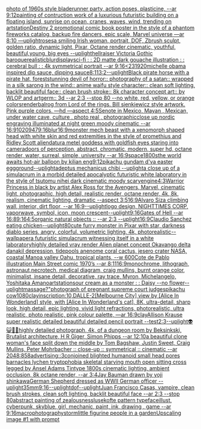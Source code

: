 [photo of 1960s style bladerunner party, action poses, plasticine, --ar 9:12](https://www.ebank.nz/aiartgenerator?category=photo%2520of%25201960s%2520style%2520bladerunner%2520party%2C%2520action%2520poses%2C%2520plasticine%2C%2520--ar%25209%3A12)[painting of contruction work of a luxurious futuristic building on a floating island, sunrise on ocean, cranes, waves, wind, trending on artstation](https://www.ebank.nz/aiartgenerator?category=painting%2520of%2520contruction%2520work%2520of%2520a%2520luxurious%2520futuristic%2520building%2520on%2520a%2520floating%2520island%2C%2520sunrise%2520on%2520ocean%2C%2520cranes%2C%2520waves%2C%2520wind%2C%2520trending%2520on%2520artstation)[Destiny 2 promotional comic book poster in the style of a phantom fireworks catalog, backup fire dancers, epic scale, Marvel universe —ar 8:10 —uplight](https://www.ebank.nz/aiartgenerator?category=Destiny%25202%2520promotional%2520comic%2520book%2520poster%2520in%2520the%2520style%2520of%2520a%2520phantom%2520fireworks%2520catalog%2C%2520backup%2520fire%2520dancers%2C%2520epic%2520scale%2C%2520Marvel%2520universe%2520%E2%80%94ar%25208%3A10%2520%E2%80%94uplight)[roses](https://www.ebank.nz/aiartgenerator?category=roses)[a smiling Irish woman, portrait, DOF, Zbrush sculpt, golden ratio, dynamic light, Pixar, Octane render,cinematic, youthful, beautiful,young, big eyes --uplight](https://www.ebank.nz/aiartgenerator?category=a%2520smiling%2520Irish%2520woman%2C%2520portrait%2C%2520DOF%2C%2520Zbrush%2520sculpt%2C%2520golden%2520ratio%2C%2520dynamic%2520light%2C%2520Pixar%2C%2520Octane%2520render%2Ccinematic%2C%2520youthful%2C%2520beautiful%2Cyoung%2C%2520big%2520eyes%2520--uplight)[hellraiser Victoria Gothic baroque](https://www.ebank.nz/aiartgenerator?category=hellraiser%2520Victoria%2520Gothic%2520baroque)[](https://www.ebank.nz/aiartgenerator?category=)[realistic](https://www.ebank.nz/aiartgenerator?category=realistic)[blur](https://www.ebank.nz/aiartgenerator?category=blur)[display](https://www.ebank.nz/aiartgenerator?category=display)[sci-fi : : 2D matte dark gouache illustration : : cerebral bull : : 4k symmetrical portrait --ar 9:16](https://www.ebank.nz/aiartgenerator?category=sci-fi%2520%3A%2520%3A%25202D%2520matte%2520dark%2520gouache%2520illustration%2520%3A%2520%3A%2520cerebral%2520bull%2520%3A%2520%3A%25204k%2520symmetrical%2520portrait%2520--ar%25209%3A16)[<2](https://www.ebank.nz/aiartgenerator?category=%3C2)[3](https://www.ebank.nz/aiartgenerator?category=3)[1920](https://www.ebank.nz/aiartgenerator?category=1920)[michelle obama inspired dip sauce, dipping sauce](https://www.ebank.nz/aiartgenerator?category=michelle%2520obama%2520inspired%2520dip%2520sauce%2C%2520dipping%2520sauce)[8:11](https://www.ebank.nz/aiartgenerator?category=8%3A11)[3:2](https://www.ebank.nz/aiartgenerator?category=3%3A2)[--uplight](https://www.ebank.nz/aiartgenerator?category=--uplight)[Black pirate horse with a pirate hat, forest](https://www.ebank.nz/aiartgenerator?category=Black%2520pirate%2520horse%2520with%2520a%2520pirate%2520hat%2C%2520forest)[stunning devil of horror:: photography of a satan:: wrapped in a silk sarong in the wind:: anime waifu style character:: clean soft lighting, backlit beautiful face:: clean brush stroke:: 8k character concept art:: by WLOP and artgerm:: 3d --ar 2:3 --stop 80 --no white, red, yellow, or orange colors](https://www.ebank.nz/aiartgenerator?category=stunning%2520devil%2520of%2520horror%3A%3A%2520photography%2520of%2520a%2520satan%3A%3A%2520wrapped%2520in%2520a%2520silk%2520sarong%2520in%2520the%2520wind%3A%3A%2520anime%2520waifu%2520style%2520character%3A%3A%2520clean%2520soft%2520lighting%2C%2520backlit%2520beautiful%2520face%3A%3A%2520clean%2520brush%2520stroke%3A%3A%25208k%2520character%2520concept%2520art%3A%3A%2520by%2520WLOP%2520and%2520artgerm%3A%3A%25203d%2520--ar%25202%3A3%2520--stop%252080%2520--no%2520white%2C%2520red%2C%2520yellow%2C%2520or%2520orange%2520colors)[render](https://www.ebank.nz/aiartgenerator?category=render)[balrog from Lord of the rings. Bill sienkiewicz style artwork. Pink purple colors. —hd —aspect 4:5](https://www.ebank.nz/aiartgenerator?category=balrog%2520from%2520Lord%2520of%2520the%2520rings.%2520Bill%2520sienkiewicz%2520style%2520artwork.%2520Pink%2520purple%2520colors.%2520%E2%80%94hd%2520%E2%80%94aspect%25204%3A5)[Senote in Mexico, Mayan , Mexican, under water cave, culture , photo real , photographic](https://www.ebank.nz/aiartgenerator?category=Senote%2520in%2520Mexico%2C%2520Mayan%2520%2C%2520Mexican%2C%2520under%2520water%2520cave%2C%2520culture%2520%2C%2520photo%2520real%2520%2C%2520photographic)[close up nordic engraving illuminated at night green moody cinematic --ar 16:9](https://www.ebank.nz/aiartgenerator?category=close%2520up%2520nordic%2520engraving%2520illuminated%2520at%2520night%2520green%2520moody%2520cinematic%2520--ar%252016%3A9)[1020947](https://www.ebank.nz/aiartgenerator?category=1020947)[9:16](https://www.ebank.nz/aiartgenerator?category=9%3A16)[blur](https://www.ebank.nz/aiartgenerator?category=blur)[16:9](https://www.ebank.nz/aiartgenerator?category=16%3A9)[monster mech beast with a xenomorph shaped head with white skin and red extremities in the style of promethius and Ridley Scott alien](https://www.ebank.nz/aiartgenerator?category=monster%2520mech%2520beast%2520with%2520a%2520xenomorph%2520shaped%2520head%2520with%2520white%2520skin%2520and%2520red%2520extremities%2520in%2520the%2520style%2520of%2520promethius%2520and%2520Ridley%2520Scott%2520alien)[datura metel goddess with goldfish eyes staring into camera](https://www.ebank.nz/aiartgenerator?category=datura%2520metel%2520goddess%2520with%2520goldfish%2520eyes%2520staring%2520into%2520camera)[doors of perception, abstract, chromatic, modern, super hd, octane render, water, surreal, simple, university --ar 16:9](https://www.ebank.nz/aiartgenerator?category=doors%2520of%2520perception%2C%2520abstract%2C%2520chromatic%2C%2520modern%2C%2520super%2520hd%2C%2520octane%2520render%2C%2520water%2C%2520surreal%2C%2520simple%2C%2520university%2520--ar%252016%3A9)[space](https://www.ebank.nz/aiartgenerator?category=space)[1800s](https://www.ebank.nz/aiartgenerator?category=1800s)[the world awaits hot-air balloon by kilian eng](https://www.ebank.nz/aiartgenerator?category=the%2520world%2520awaits%2520hot-air%2520balloon%2520by%2520kilian%2520eng)[9:12](https://www.ebank.nz/aiartgenerator?category=9%3A12)[pikachu gundam d'va easter egg](https://www.ebank.nz/aiartgenerator?category=pikachu%2520gundam%2520d%27va%2520easter%2520egg)[ground](https://www.ebank.nz/aiartgenerator?category=ground)[--uplight](https://www.ebank.nz/aiartgenerator?category=--uplight)[adeptus mechanicus chibi --uplight](https://www.ebank.nz/aiartgenerator?category=adeptus%2520mechanicus%2520chibi%2520--uplight)[a close up of a simulacrum in a morbid detailed apocalyptic futuristic white laboratory in the style of tsutomu nihei dark cinematic moody scary](https://www.ebank.nz/aiartgenerator?category=a%2520close%2520up%2520of%2520a%2520simulacrum%2520in%2520a%2520morbid%2520detailed%2520apocalyptic%2520futuristic%2520white%2520laboratory%2520in%2520the%2520style%2520of%2520tsutomu%2520nihei%2520dark%2520cinematic%2520moody%2520scary)[engine](https://www.ebank.nz/aiartgenerator?category=engine)[4:3](https://www.ebank.nz/aiartgenerator?category=4%3A3)[Warrior Princess in black by artist Alex Ross for the Avengers, Marvel, cinematic light, photographic, high detail, realistic render, octane render, 4k, 8k, realism, cinematic lighting, dramatic --aspect 3:5](https://www.ebank.nz/aiartgenerator?category=Warrior%2520Princess%2520in%2520black%2520by%2520artist%2520Alex%2520Ross%2520for%2520the%2520Avengers%2C%2520Marvel%2C%2520cinematic%2520light%2C%2520photographic%2C%2520high%2520detail%2C%2520realistic%2520render%2C%2520octane%2520render%2C%25204k%2C%25208k%2C%2520realism%2C%2520cinematic%2520lighting%2C%2520dramatic%2520--aspect%25203%3A5)[16:9](https://www.ebank.nz/aiartgenerator?category=16%3A9)[Alvaro Siza climbing wall, interior, dirt floor, --ar 16:9](https://www.ebank.nz/aiartgenerator?category=Alvaro%2520Siza%2520climbing%2520wall%2C%2520interior%2C%2520dirt%2520floor%2C%2520--ar%252016%3A9)[--uplight](https://www.ebank.nz/aiartgenerator?category=--uplight)[logo design, NIGHTTIMES CORP, vaporwave, symbol, icon, moon crescent](https://www.ebank.nz/aiartgenerator?category=logo%2520design%2C%2520NIGHTTIMES%2520CORP%2C%2520vaporwave%2C%2520symbol%2C%2520icon%2C%2520moon%2520crescent)[--uplight](https://www.ebank.nz/aiartgenerator?category=--uplight)[9:16](https://www.ebank.nz/aiartgenerator?category=9%3A16)[Gates of Hell --ar 16:8](https://www.ebank.nz/aiartgenerator?category=Gates%2520of%2520Hell%2520--ar%252016%3A8)[9:16](https://www.ebank.nz/aiartgenerator?category=9%3A16)[4:5](https://www.ebank.nz/aiartgenerator?category=4%3A5)[organic natural objects :: --ar 2:3 --uplight](https://www.ebank.nz/aiartgenerator?category=organic%2520natural%2520objects%2520%3A%3A%2520--ar%25202%3A3%2520--uplight)[16:9](https://www.ebank.nz/aiartgenerator?category=16%3A9)[Claudio Sanchez eating chicken](https://www.ebank.nz/aiartgenerator?category=Claudio%2520Sanchez%2520eating%2520chicken)[](https://www.ebank.nz/aiartgenerator?category=)[--uplight](https://www.ebank.nz/aiartgenerator?category=--uplight)[80](https://www.ebank.nz/aiartgenerator?category=80)[cute furry monster in Pixar with star, darkness diablo series, angry, colorful, volumetric lighting, 4k, photorealistic](https://www.ebank.nz/aiartgenerator?category=cute%2520furry%2520monster%2520in%2520Pixar%2520with%2520star%2C%2520darkness%2520diablo%2520series%2C%2520angry%2C%2520colorful%2C%2520volumetric%2520lighting%2C%25204k%2C%2520photorealistic)[--wallpaper](https://www.ebank.nz/aiartgenerator?category=--wallpaper)[a futuristic simulacrum witnessing itself in a white laboratory](https://www.ebank.nz/aiartgenerator?category=a%2520futuristic%2520simulacrum%2520witnessing%2520itself%2520in%2520a%2520white%2520laboratory)[highly detailed vray render Alien planet concept Okavango delta danakil depression, tidepools anenome coral cactus, jesero crater NASA, coastal Manoa valley Oahu, tropical plants, --w 600](https://www.ebank.nz/aiartgenerator?category=highly%2520detailed%2520vray%2520render%2520Alien%2520planet%2520concept%2520Okavango%2520delta%2520danakil%2520depression%2C%2520tidepools%2520anenome%2520coral%2520cactus%2C%2520jesero%2520crater%2520NASA%2C%2520coastal%2520Manoa%2520valley%2520Oahu%2C%2520tropical%2520plants%2C%2520--w%2520600)[Cote de Pablo illustration Main Street comic 1970’s --ar 8:11](https://www.ebank.nz/aiartgenerator?category=Cote%2520de%2520Pablo%2520illustration%2520Main%2520Street%2520comic%25201970%E2%80%99s%2520--ar%25208%3A11)[16:9](https://www.ebank.nz/aiartgenerator?category=16%3A9)[monochrome, lithograph, astronaut,necrotech, medical diagram, craig mullins, burnt orange color, minimalist, insane detail, decorative, ray trace, Myron, Michelangelo, Yoshitaka Amano](https://www.ebank.nz/aiartgenerator?category=monochrome%2C%2520lithograph%2C%2520astronaut%2Cnecrotech%2C%2520medical%2520diagram%2C%2520craig%2520mullins%2C%2520burnt%2520orange%2520color%2C%2520minimalist%2C%2520insane%2520detail%2C%2520decorative%2C%2520ray%2520trace%2C%2520Myron%2C%2520Michelangelo%2C%2520Yoshitaka%2520Amano)[artstation](https://www.ebank.nz/aiartgenerator?category=artstation)[sour cream as a monster : : Daisy --no flower](https://www.ebank.nz/aiartgenerator?category=sour%2520cream%2520as%2520a%2520monster%2520%3A%2520%3A%2520Daisy%2520--no%2520flower)[--uplight](https://www.ebank.nz/aiartgenerator?category=--uplight)[massage?"](https://www.ebank.nz/aiartgenerator?category=massage%3F%22)[photograph of pregnant supreme court judges](https://www.ebank.nz/aiartgenerator?category=photograph%2520of%2520pregnant%2520supreme%2520court%2520judges)[pikachu cow](https://www.ebank.nz/aiartgenerator?category=pikachu%2520cow)[1080](https://www.ebank.nz/aiartgenerator?category=1080)[clay](https://www.ebank.nz/aiartgenerator?category=clay)[inscription:10,](https://www.ebank.nz/aiartgenerator?category=inscription%3A10%2C)[DALLE-2](https://www.ebank.nz/aiartgenerator?category=DALLE-2)[[Melbourne City] view by [Alice In Wonderland] style, with [Alice In Wonderland's cat], 8K, ultra-detail, sharp look, high detail, epic lighting, vivid light refractions, photorealistic, ultra realistic, photo realistic, pink colour palette, —ar 16:9](https://www.ebank.nz/aiartgenerator?category=%5BMelbourne%2520City%5D%2520view%2520by%2520%5BAlice%2520In%2520Wonderland%5D%2520style%2C%2520with%2520%5BAlice%2520In%2520Wonderland%27s%2520cat%5D%2C%25208K%2C%2520ultra-detail%2C%2520sharp%2520look%2C%2520high%2520detail%2C%2520epic%2520lighting%2C%2520vivid%2520light%2520refractions%2C%2520photorealistic%2C%2520ultra%2520realistic%2C%2520photo%2520realistic%2C%2520pink%2520colour%2520palette%2C%2520%E2%80%94ar%252016%3A9)[clay](https://www.ebank.nz/aiartgenerator?category=clay)[Allison Krause super realistic detailed beautiful detailed pencil portrait --test](https://www.ebank.nz/aiartgenerator?category=Allison%2520Krause%2520super%2520realistic%2520detailed%2520beautiful%2520detailed%2520pencil%2520portrait%2520--test)[2:3](https://www.ebank.nz/aiartgenerator?category=2%3A3)[--uplight](https://www.ebank.nz/aiartgenerator?category=--uplight)[👽😺🤖💀](https://www.ebank.nz/aiartgenerator?category=%F0%9F%91%BD%F0%9F%98%BA%F0%9F%A4%96%F0%9F%92%80)[highly detailed photograph, 4k, of a dungeon room by Beksinkski, Brutalist architecture, H R Giger, Simon Phipps --ar 12:10](https://www.ebank.nz/aiartgenerator?category=highly%2520detailed%2520photograph%2C%25204k%2C%2520of%2520a%2520dungeon%2520room%2520by%2520Beksinkski%2C%2520Brutalist%2520architecture%2C%2520H%2520R%2520Giger%2C%2520Simon%2520Phipps%2520--ar%252012%3A10)[a beautiful clone woman's face split down the middle by Tom Bagshaw, Justin Sweet, Craig Mullins, Peter Mohrbacher :: close-up :: symmetrical :: cinematic --ar 2048:858](https://www.ebank.nz/aiartgenerator?category=a%2520beautiful%2520clone%2520woman%27s%2520face%2520split%2520down%2520the%2520middle%2520by%2520Tom%2520Bagshaw%2C%2520Justin%2520Sweet%2C%2520Craig%2520Mullins%2C%2520Peter%2520Mohrbacher%2520%3A%3A%2520close-up%2520%3A%3A%2520symmetrical%2520%3A%3A%2520cinematic%2520--ar%25202048%3A858)[advertising::3](https://www.ebank.nz/aiartgenerator?category=advertising%3A%3A3)[conjoined blighted humanoid small head pores barnacles lychen tryptophobia skeletal starving mouth open sitting cross legged by Ansel Adams Tintype 1800s cinematic lighting, ambient occlusion, 8k octane render, --ar 3:4](https://www.ebank.nz/aiartgenerator?category=conjoined%2520blighted%2520humanoid%2520small%2520head%2520pores%2520barnacles%2520lychen%2520tryptophobia%2520skeletal%2520starving%2520mouth%2520open%2520sitting%2520cross%2520legged%2520by%2520Ansel%2520Adams%2520Tintype%25201800s%2520cinematic%2520lighting%2C%2520ambient%2520occlusion%2C%25208k%2520octane%2520render%2C%2520--ar%25203%3A4)[Jay Bauman drawn by yoji shinkawa](https://www.ebank.nz/aiartgenerator?category=Jay%2520Bauman%2520drawn%2520by%2520yoji%2520shinkawa)[German Shepherd dressed as WWII German officer --uplight](https://www.ebank.nz/aiartgenerator?category=German%2520Shepherd%2520dressed%2520as%2520WWII%2520German%2520officer%2520--uplight)[35mm](https://www.ebank.nz/aiartgenerator?category=35mm)[9:16](https://www.ebank.nz/aiartgenerator?category=9%3A16)[--uplight](https://www.ebank.nz/aiartgenerator?category=--uplight)[dof](https://www.ebank.nz/aiartgenerator?category=dof)[--uplight](https://www.ebank.nz/aiartgenerator?category=--uplight)[Juan Francisco Casas, vampire, clean brush strokes, clean soft lighting, backlit beautiful face --ar 2:3 --stop 80](https://www.ebank.nz/aiartgenerator?category=Juan%2520Francisco%2520Casas%2C%2520vampire%2C%2520clean%2520brush%2520strokes%2C%2520clean%2520soft%2520lighting%2C%2520backlit%2520beautiful%2520face%2520--ar%25202%3A3%2520--stop%252080)[abstract painting of zealousness](https://www.ebank.nz/aiartgenerator?category=abstract%2520painting%2520of%2520zealousness)[lusekofte pattern typeface](https://www.ebank.nz/aiartgenerator?category=lusekofte%2520pattern%2520typeface)[illust, cyberpunk, skyblue, girl, mechanic, paint, ink, drawing , game --ar 9:16](https://www.ebank.nz/aiartgenerator?category=illust%2C%2520cyberpunk%2C%2520skyblue%2C%2520girl%2C%2520mechanic%2C%2520paint%2C%2520ink%2C%2520drawing%2520%2C%2520game%2520--ar%25209%3A16)[macrophotography](https://www.ebank.nz/aiartgenerator?category=macrophotography)[storm](https://www.ebank.nz/aiartgenerator?category=storm)[little figurine people in a garden](https://www.ebank.nz/aiartgenerator?category=little%2520figurine%2520people%2520in%2520a%2520garden)[Upscaling image #1 with prompt ](https://www.ebank.nz/aiartgenerator?category=Upscaling%2520image%2520%231%2520with%2520prompt%2520)